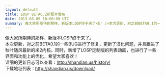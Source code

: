 ```yaml
---
layout: default
title: LOSP BETA0.2新版本发布
date: 2013-08-09 10:00:00 UTC
summary: 像大家所期待的那样，新版本LOSP终于来了<br />本次更新，对之前BETA0.1的一些BUG进行了修复，更新了汉化问题，并且跟进了秋叶随风最新的米2内核。
---
```

像大家所期待的那样，新版本LOSP终于来了。  
本次更新，对之前BETA0.1的一些BUG进行了修复，更新了汉化问题，并且跟进了秋叶随风最新的米2内核。同时，新增了LOSP定制版的列表动画，也进行了一些界面和功能上的优化，希望大家喜欢！  
详细的更新日志可以查看：<http://shandian.us/history/>  
下载地址列表：<http://shandian.us/download/>  
